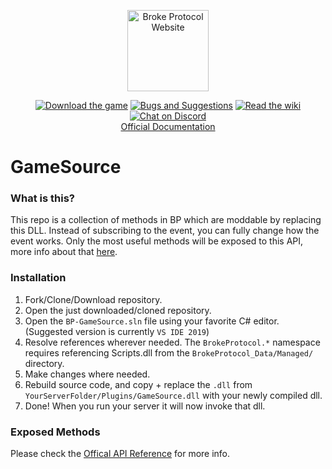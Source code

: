<p align="center">
    <a href="https://brokeprotocol.com/">
        <img src="https://brokeprotocol.com/wp-content/uploads/Title.jpg" height="130" alt="Broke Protocol Website"></a>
</p>
<p align="center">
    <a href="https://store.steampowered.com/app/696370/BROKE_PROTOCOL_Online_City_RPG/">
        <img src="https://img.shields.io/badge/Steam-$4.99USD-7289DA.svg" alt="Download the game"></a>
    <a href="https://github.com/broke-protocol/broke-protocol/issues">
        <img src="https://img.shields.io/badge/Post-Bugs and Suggestions-7289DA.svg" alt="Bugs and Suggestions"></a>
    <a href="https://github.com/broke-protocol/broke-protocol/wiki">
        <img src="https://img.shields.io/badge/Docs-Wiki-7289DA.svg" alt="Read the wiki"></a>
    <a href="https://discord.gg/WpdNCDw">
        <img src="https://discordapp.com/api/guilds/312436123278376961/embed.png" alt="Chat on Discord"></a>
    <br>
    <a href="https://broke-protocol.github.io/broke-protocol">Official Documentation</a>
</p>

# GameSource

### What is this?
This repo is a collection of methods in BP which are moddable by replacing this DLL. Instead of subscribing to the event, you can fully change how the event works. Only the most useful methods will be exposed to this API, more info about that [here](#exposed-methods).


### Installation
1. Fork/Clone/Download repository.
2. Open the just downloaded/cloned repository.
3. Open the `BP-GameSource.sln` file using your favorite C# editor. (Suggested version is currently `VS IDE 2019`)
4. Resolve references wherever needed. The `BrokeProtocol.*` namespace requires referencing Scripts.dll from the `BrokeProtocol_Data/Managed/` directory.
5. Make changes where needed.
6. Rebuild source code, and copy + replace the `.dll` from `YourServerFolder/Plugins/GameSource.dll` with your newly compiled dll.
7. Done! When you run your server it will now invoke that dll.

### Exposed Methods
Please check the [Offical API Reference](https://brokeprotocol.com/api/) for more info.
